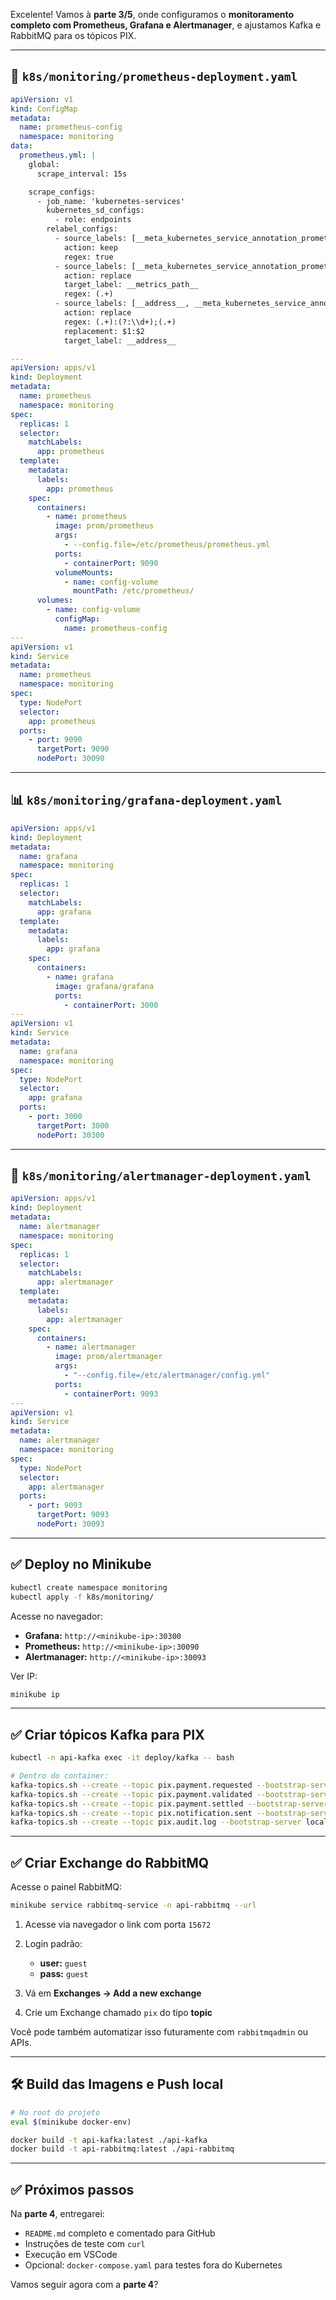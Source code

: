 Excelente! Vamos à **parte 3/5**, onde configuramos o **monitoramento completo com Prometheus, Grafana e Alertmanager**, e ajustamos Kafka e RabbitMQ para os tópicos PIX.

---

## 🔭 `k8s/monitoring/prometheus-deployment.yaml`

```yaml
apiVersion: v1
kind: ConfigMap
metadata:
  name: prometheus-config
  namespace: monitoring
data:
  prometheus.yml: |
    global:
      scrape_interval: 15s

    scrape_configs:
      - job_name: 'kubernetes-services'
        kubernetes_sd_configs:
          - role: endpoints
        relabel_configs:
          - source_labels: [__meta_kubernetes_service_annotation_prometheus_io_scrape]
            action: keep
            regex: true
          - source_labels: [__meta_kubernetes_service_annotation_prometheus_io_path]
            action: replace
            target_label: __metrics_path__
            regex: (.+)
          - source_labels: [__address__, __meta_kubernetes_service_annotation_prometheus_io_port]
            action: replace
            regex: (.+):(?:\\d+);(.+)
            replacement: $1:$2
            target_label: __address__

---
apiVersion: apps/v1
kind: Deployment
metadata:
  name: prometheus
  namespace: monitoring
spec:
  replicas: 1
  selector:
    matchLabels:
      app: prometheus
  template:
    metadata:
      labels:
        app: prometheus
    spec:
      containers:
        - name: prometheus
          image: prom/prometheus
          args:
            - --config.file=/etc/prometheus/prometheus.yml
          ports:
            - containerPort: 9090
          volumeMounts:
            - name: config-volume
              mountPath: /etc/prometheus/
      volumes:
        - name: config-volume
          configMap:
            name: prometheus-config
---
apiVersion: v1
kind: Service
metadata:
  name: prometheus
  namespace: monitoring
spec:
  type: NodePort
  selector:
    app: prometheus
  ports:
    - port: 9090
      targetPort: 9090
      nodePort: 30090
```

---

## 📊 `k8s/monitoring/grafana-deployment.yaml`

```yaml
apiVersion: apps/v1
kind: Deployment
metadata:
  name: grafana
  namespace: monitoring
spec:
  replicas: 1
  selector:
    matchLabels:
      app: grafana
  template:
    metadata:
      labels:
        app: grafana
    spec:
      containers:
        - name: grafana
          image: grafana/grafana
          ports:
            - containerPort: 3000
---
apiVersion: v1
kind: Service
metadata:
  name: grafana
  namespace: monitoring
spec:
  type: NodePort
  selector:
    app: grafana
  ports:
    - port: 3000
      targetPort: 3000
      nodePort: 30300
```

---

## 🚨 `k8s/monitoring/alertmanager-deployment.yaml`

```yaml
apiVersion: apps/v1
kind: Deployment
metadata:
  name: alertmanager
  namespace: monitoring
spec:
  replicas: 1
  selector:
    matchLabels:
      app: alertmanager
  template:
    metadata:
      labels:
        app: alertmanager
    spec:
      containers:
        - name: alertmanager
          image: prom/alertmanager
          args:
            - "--config.file=/etc/alertmanager/config.yml"
          ports:
            - containerPort: 9093
---
apiVersion: v1
kind: Service
metadata:
  name: alertmanager
  namespace: monitoring
spec:
  type: NodePort
  selector:
    app: alertmanager
  ports:
    - port: 9093
      targetPort: 9093
      nodePort: 30093
```

---

## ✅ Deploy no Minikube

```bash
kubectl create namespace monitoring
kubectl apply -f k8s/monitoring/
```

Acesse no navegador:

* **Grafana:** `http://<minikube-ip>:30300`
* **Prometheus:** `http://<minikube-ip>:30090`
* **Alertmanager:** `http://<minikube-ip>:30093`

Ver IP:

```bash
minikube ip
```

---

## ✅ Criar tópicos Kafka para PIX

```bash
kubectl -n api-kafka exec -it deploy/kafka -- bash

# Dentro do container:
kafka-topics.sh --create --topic pix.payment.requested --bootstrap-server localhost:9092
kafka-topics.sh --create --topic pix.payment.validated --bootstrap-server localhost:9092
kafka-topics.sh --create --topic pix.payment.settled --bootstrap-server localhost:9092
kafka-topics.sh --create --topic pix.notification.sent --bootstrap-server localhost:9092
kafka-topics.sh --create --topic pix.audit.log --bootstrap-server localhost:9092
```

---

## ✅ Criar Exchange do RabbitMQ

Acesse o painel RabbitMQ:

```bash
minikube service rabbitmq-service -n api-rabbitmq --url
```

1. Acesse via navegador o link com porta `15672`
2. Login padrão:

   * **user:** `guest`
   * **pass:** `guest`
3. Vá em **Exchanges → Add a new exchange**
4. Crie um Exchange chamado `pix` do tipo **topic**

Você pode também automatizar isso futuramente com `rabbitmqadmin` ou APIs.

---

## 🛠️ Build das Imagens e Push local

```bash
# No root do projeto
eval $(minikube docker-env)

docker build -t api-kafka:latest ./api-kafka
docker build -t api-rabbitmq:latest ./api-rabbitmq
```

---

## ✅ Próximos passos

Na **parte 4**, entregarei:

* `README.md` completo e comentado para GitHub
* Instruções de teste com `curl`
* Execução em VSCode
* Opcional: `docker-compose.yaml` para testes fora do Kubernetes

Vamos seguir agora com a **parte 4**?

